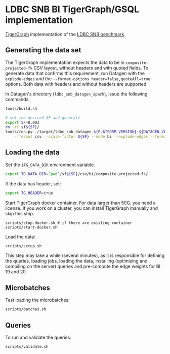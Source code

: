 # LDBC SNB BI TigerGraph/GSQL implementation

[TigerGraph](https://www.tigergraph.com) implementation of the [LDBC SNB benchmark](https://github.com/ldbc/ldbc_snb_docs).

## Generating the data set

The TigerGraph implementation expects the data to be in `composite-projected-fk` CSV layout, without headers and with quoted fields.
To generate data that confirms this requirement, run Datagen with the `--explode-edges` and the `--format-options header=false,quoteAll=true` options. Both data with headers and without headers are supported. 

In Datagen's directory (`ldbc_snb_datagen_spark`), issue the following commands:

```bash
tools/build.sh

# set the desired SF and generate
export SF=0.003
rm -rf sf${SF}/
tools/run.py ./target/ldbc_snb_datagen_${PLATFORM_VERSION}-${DATAGEN_VERSION}.jar -- \
    --format csv --scale-factor ${SF} --mode bi --explode-edges --format-options header=false,quoteAll=true --output-dir sf${SF}
```

## Loading the data

Set the `$TG_DATA_DIR` environment variable.
```bash
export TG_DATA_DIR=`pwd`/sf${SF}/csv/bi/composite-projected-fk/
```

If the data has header, set:
```bash
export TG_HEADER=true
```

Start TigerGraph docker container. For data larger than 50G, you need a license. If you work on a cluster, you can install TigerGraph manually and skip this step.
```
scripts/stop-docker.sh # if there are existing container
scripts/start-docker.sh
```

Load the data:
```bash
scripts/setup.sh
```

This step may take a while (several minutes), as it is responsible for defining the queries, loading jobs, loading the data, installing (optimizing and compiling on the server) queries and pre-compute the edge weights for BI 19 and 20.

## Microbatches

Test loading the microbatches:
```bash
scripts/batches.sh
```

## Queries

To run and validate the queries:

```bash
scripts/validate.sh
```